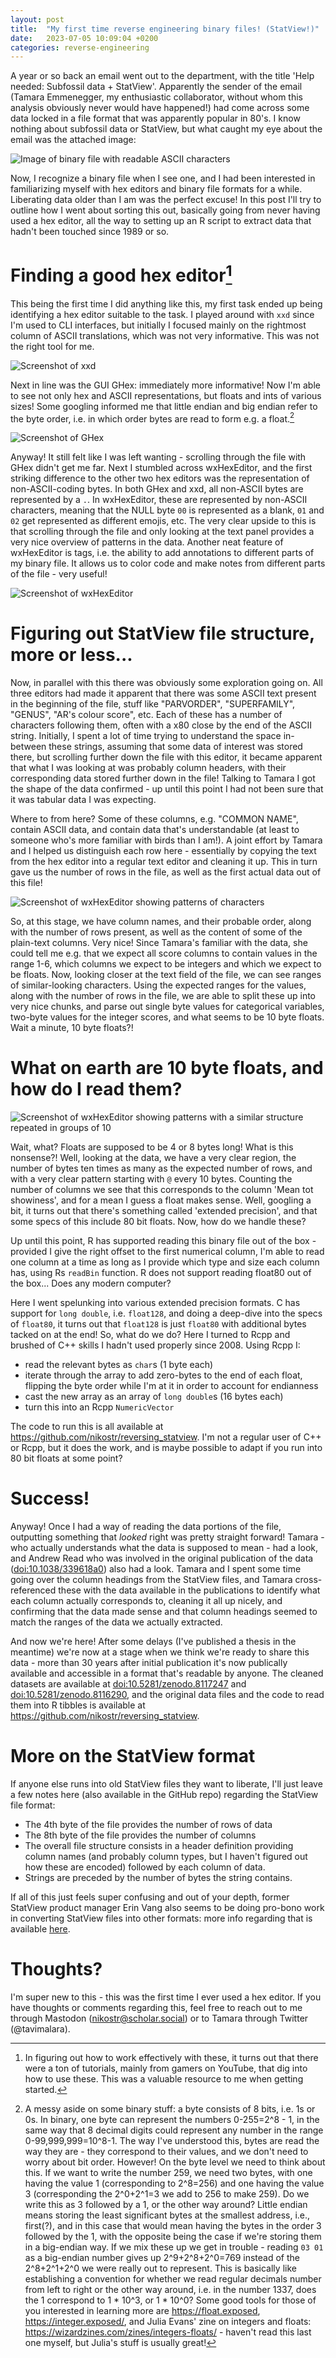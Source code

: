 ```yaml
---
layout: post
title:  "My first time reverse engineering binary files! (StatView!)"
date:   2023-07-05 10:09:04 +0200
categories: reverse-engineering
---
```



A year or so back an email went out to the department, with the title 'Help needed: Subfossil data + StatView'. Apparently the sender of the email (Tamara Emmenegger, my enthusiastic collaborator, without whom this analysis obviously never would have happened!) had come across some data locked in a file format that was apparently popular in 80's. I know nothing about subfossil data or StatView, but what caught my eye about the email was the attached image:

![Image of binary file with readable ASCII characters](/assets/images/binary_text.png)

Now, I recognize a binary file when I see one, and I had been interested in familiarizing myself with hex editors and binary file formats for a while. Liberating data older than I am was the perfect excuse! In this post I'll try to outline how I went about sorting this out, basically going from never having used a hex editor, all the way to setting up an R script to extract data that hadn't been touched since 1989 or so.

# Finding a good hex editor[^1]

[^1]: In figuring out how to work effectively with these, it turns out that there were a ton of tutorials, mainly from gamers on YouTube, that dig into how to use these. This was a valuable resource to me when getting started.

This being the first time I did anything like this, my first task ended up being identifying a hex editor suitable to the task. I played around with `xxd` since I'm used to CLI interfaces, but initially I focused mainly on the rightmost column of ASCII translations, which was not very informative. This was not the right tool for me.

![Screenshot of `xxd`](/assets/images/xxd.png)

Next in line was the GUI GHex: immediately more informative! Now I'm able to see not only hex and ASCII representations, but floats and ints of various sizes! Some googling informed me that little endian and big endian refer to the byte order, i.e. in which order bytes are read to form e.g. a float.[^2] 

![Screenshot of GHex](/assets/images/GHex.png)

[^2]: A messy aside on some binary stuff: a byte consists of 8 bits, i.e. 1s or 0s. In binary, one byte can represent the numbers 0-255=2^8 - 1, in the same way that 8 decimal digits could represent any number in the range 0-99,999,999=10^8-1. The way I've understood this, bytes are read the way they are - they correspond to their values, and we don't need to worry about bit order. However! On the byte level we need to think about this. If we want to write the number 259, we need two bytes, with one having the value 1 (corresponding to 2^8=256) and one having the value 3 (corresponding the 2^0+2^1=3 we add to 256 to make 259). Do we write this as 3 followed by a 1, or the other way around? Little endian means storing the least significant bytes at the smallest address, i.e., first(?), and in this case that would mean having the bytes in the order 3 followed by the 1, with the opposite being the case if we're storing them in a big-endian way. If we mix these up we get in trouble - reading `03 01` as a big-endian number gives up 2^9+2^8+2^0=769 instead of the 2^8+2^1+2^0 we were really out to represent. This is basically like establishing a convention for whether we read regular decimals number from left to right or the other way around, i.e. in the number 1337, does the 1 correspond to 1 * 10^3, or 1 * 10^0? Some good tools for those of you interested in learning more are https://float.exposed, https://integer.exposed/, and Julia Evans' zine on integers and floats: https://wizardzines.com/zines/integers-floats/ - haven't read this last one myself, but Julia's stuff is usually great!

Anyway! It still felt like I was left wanting - scrolling through the file with GHex didn't get me far. Next I stumbled across wxHexEditor, and the first striking difference to the other two hex editors was the representation of non-ASCII-coding bytes. In both GHex and xxd, all non-ASCII bytes are represented by a `.`. In wxHexEditor, these are represented by non-ASCII characters, meaning that the NULL byte `00` is represented as a blank, `01` and `02` get represented as different emojis, etc. The very clear upside to this is that scrolling through the file and only looking at the text panel provides a very nice overview of patterns in the data. Another neat feature of wxHexEditor is tags, i.e. the ability to add annotations to different parts of my binary file. It allows us to color code and make notes from different parts of the file - very useful!

![Screenshot of wxHexEditor](/assets/images/wxHexEditor.png)

# Figuring out StatView file structure, more or less...

Now, in parallel with this there was obviously some exploration going on. All three editors had made it apparent that there was some ASCII text present in the beginning of the file, stuff like "PARVORDER", "SUPERFAMILY", "GENUS", "AR's colour score", etc. Each of these has a number of characters following them, often with a x80 close by the end of the ASCII string. Initially, I spent a lot of time trying to understand the space in-between these strings, assuming that some data of interest was stored there, but scrolling further down the file with this editor, it became apparent that what I was looking at was probably column headers, with their corresponding data stored further down in the file! Talking to Tamara I got the shape of the data confirmed - up until this point I had not been sure that it was tabular data I was expecting.

Where to from here? Some of these columns, e.g. "COMMON NAME", contain ASCII data, and contain data that's understandable (at least to someone who's more familiar with birds than I am!). A joint effort by Tamara and I helped us distinguish each row here - essentially by copying the text from the hex editor into a regular text editor and cleaning it up. This in turn gave us the number of rows in the file, as well as the first actual data out of this file!

![Screenshot of wxHexEditor showing patterns of characters](/assets/images/column_patterns.png)

So, at this stage, we have column names, and their probable order, along with the number of rows present, as well as the content of some of the plain-text columns. Very nice! Since Tamara's familiar with the data, she could tell me e.g. that we expect all score columns to contain values in the range 1-6, which columns we expect to be integers and which we expect to be floats. Now, looking closer at the text field of the file, we can see ranges of similar-looking characters. Using the expected ranges for the values, along with the number of rows in the file, we are able to split these up into very nice chunks, and parse out single byte values for categorical variables, two-byte values for the integer scores, and what seems to be 10 byte floats. Wait a minute, 10 byte floats?!


# What on earth are 10 byte floats, and how do I read them?


![Screenshot of wxHexEditor showing patterns with a similar structure repeated in groups of 10](/assets/images/10_byte_floats.png)

Wait, what? Floats are supposed to be 4 or 8 bytes long! What is this nonsense?! Well, looking at the data, we have a very clear region, the number of bytes ten times as many as the expected number of rows, and with a very clear pattern starting with `@` every 10 bytes. Counting the number of columns we see that this corresponds to the column 'Mean tot showiness', and for a mean I guess a float makes sense. Well, googling a bit, it turns out that there's something called 'extended precision', and that some specs of this include 80 bit floats. Now, how do we handle these? 

Up until this point, R has supported reading this binary file out of the box - provided I give the right offset to the first numerical column, I'm able to read one column at a time as long as I provide which type and size each column has, using Rs `readBin` function. R does not support reading float80 out of the box... Does any modern computer?

Here I went spelunking into various extended precision formats. C has support for `long double`, i.e. `float128`, and doing a deep-dive into the specs of `float80`, it turns out that `float128` is just `float80` with additional bytes tacked on at the end! So, what do we do? Here I turned to Rcpp and brushed of C++ skills I hadn't used properly since 2008. Using Rcpp I:

* read the relevant bytes as `char`s (1 byte each)
* iterate through the array to add zero-bytes to the end of each float, flipping the byte order while I'm at it in order to account for endianness
* cast the new array as an array of `long double`s (16 bytes each)
* turn this into an Rcpp `NumericVector`

The code to run this is all available at https://github.com/nikostr/reversing_statview. I'm not a regular user of C++ or Rcpp, but it does the work, and is maybe possible to adapt if you run into 80 bit floats at some point?

# Success!

Anyway! Once I had a way of reading the data portions of the file, outputting something that _looked_ right was pretty straight forward! Tamara - who actually understands what the data is supposed to mean - had a look, and Andrew Read who was involved in the original publication of the data ([doi:10.1038/339618a0](https://www.doi.org/10.1038/339618a0)) also had a look. Tamara and I spent some time going over the column headings from the StatView files, and Tamara cross-referenced these with the data available in the publications to identify what each column actually corresponds to, cleaning it all up nicely, and confirming that the data made sense and that column headings seemed to match the ranges of the data we actually extracted.

And now we're here! After some delays (I've published a thesis in the meantime) we're now at a stage when we think we're ready to share this data - more than 30 years after initial publication it's now publically available and accessible in a format that's readable by anyone. The cleaned datasets are available at [doi:10.5281/zenodo.8117247](https://doi.org/10.5281/zenodo.8117247) and [doi:10.5281/zenodo.8116290](https://doi.org/10.5281/zenodo.8116290), and the original data files and the code to read them into R tibbles is available at https://github.com/nikostr/reversing_statview.

# More on the StatView format

If anyone else runs into old StatView files they want to liberate, I'll just leave a few notes here (also available in the GitHub repo) regarding the StatView file format:

* The 4th byte of the file provides the number of rows of data
* The 8th byte of the file provides the number of columns
* The overall file structure consists in a header definition providing column names (and probably column types, but I haven't figured out how these are encoded) followed by each column of data.
* Strings are preceded by the number of bytes the string contains.

If all of this just feels super confusing and out of your depth, former StatView product manager Erin Vang also seems to be doing pro-bono work in converting StatView files into other formats: more info regarding that is available [here](https://globalpragmatica.com/?p=1201).

# Thoughts?

I'm super new to this - this was the first time I ever used a hex editor. If you have thoughts or comments regarding this, feel free to reach out to me through Mastodon (nikostr@scholar.social) or to Tamara through Twitter (@tavimalara).
